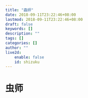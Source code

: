 ```yaml
---
title: "蟲師"
date: 2018-09-11T23:22:46+08:00
lastmod: 2018-09-11T23:22:46+08:00
draft: false
keywords: []
description: ""
tags: []
categories: []
author: ""
live2d:
    enable: false
    id: shizuku
---
```


# 虫师